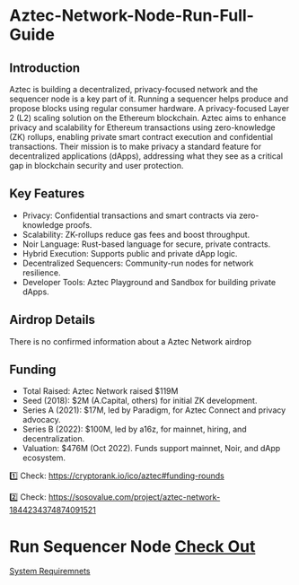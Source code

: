 # Aztec-Network-Node-Run-Full-Guide

## Introduction
Aztec is building a decentralized, privacy-focused network and the sequencer node is a key part of it. Running a sequencer helps produce and propose blocks using regular consumer hardware. A privacy-focused Layer 2 (L2) scaling solution on the Ethereum blockchain. Aztec aims to enhance privacy and scalability for Ethereum transactions using zero-knowledge (ZK) rollups, enabling private smart contract execution and confidential transactions. Their mission is to make privacy a standard feature for decentralized applications (dApps), addressing what they see as a critical gap in blockchain security and user protection.

## Key Features
- Privacy: Confidential transactions and smart contracts via zero-knowledge proofs.
- Scalability: ZK-rollups reduce gas fees and boost throughput.
- Noir Language: Rust-based language for secure, private contracts.
- Hybrid Execution: Supports public and private dApp logic.
- Decentralized Sequencers: Community-run nodes for network resilience.
- Developer Tools: Aztec Playground and Sandbox for building private dApps.

## Airdrop Details
There is no confirmed information about a Aztec Network airdrop

## Funding
- Total Raised: Aztec Network raised $119M
- Seed (2018): $2M (A.Capital, others) for initial ZK development.
- Series A (2021): $17M, led by Paradigm, for Aztec Connect and privacy advocacy.
- Series B (2022): $100M, led by a16z, for mainnet, hiring, and decentralization.
- Valuation: $476M (Oct 2022). Funds support mainnet, Noir, and dApp ecosystem.

1️⃣ Check: https://cryptorank.io/ico/aztec#funding-rounds

2️⃣ Check: https://sosovalue.com/project/aztec-network-1844234374874091521

# Run Sequencer Node [Check Out](Sequencer-Node.md)   

[System Requiremnets](system-requirements.md)
